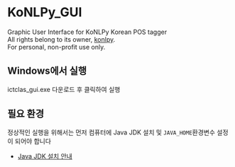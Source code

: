 # KoNLPy_GUI
Graphic User Interface for KoNLPy Korean POS tagger <br>
All rights belong to its owner, [konlpy](https://github.com/konlpy/konlpy). <br>
For personal, non-profit use only.

## Windows에서 실행
ictclas_gui.exe 다운로드 후 클릭하여 실행

## 필요 환경
정상적인 실행을 위해서는 먼저 컴퓨터에 Java JDK 설치 및 `JAVA_HOME`환경변수 설정이 되어야 합니다
* [Java JDK 설치 안내](https://yungenie.tistory.com/11) 
